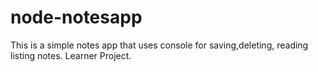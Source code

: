 # node-notesapp
This is a simple notes app that uses console for saving,deleting, reading listing notes. Learner Project.

